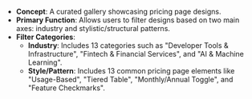 *   **Concept**: A curated gallery showcasing pricing page designs.
*   **Primary Function**: Allows users to filter designs based on two main axes: industry and stylistic/structural patterns.
*   **Filter Categories**:
    *   **Industry**: Includes 13 categories such as "Developer Tools & Infrastructure", "Fintech & Financial Services", and "AI & Machine Learning".
    *   **Style/Pattern**: Includes 13 common pricing page elements like "Usage-Based", "Tiered Table", "Monthly/Annual Toggle", and "Feature Checkmarks".
